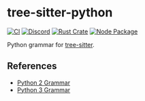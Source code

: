 # tree-sitter-python

[![CI](https://github.com/tree-sitter/tree-sitter-python/actions/workflows/ci.yml/badge.svg)](https://github.com/tree-sitter/tree-sitter-python/actions/workflows/ci.yml)
[![Discord](https://img.shields.io/discord/1063097320771698699?logo=discord)](https://discord.gg/w7nTvsVJhm)
[![Rust Crate](https://img.shields.io/crates/v/tree-sitter-python.svg)](https://crates.io/crates/tree-sitter-python)
[![Node Package](https://img.shields.io/npm/v/tree-sitter-python.svg)](https://www.npmjs.com/package/tree-sitter-python)

Python grammar for [tree-sitter][].

[tree-sitter]: https://github.com/tree-sitter/tree-sitter

## References

- [Python 2 Grammar](https://docs.python.org/2/reference/grammar.html)
- [Python 3 Grammar](https://docs.python.org/3/reference/grammar.html)
